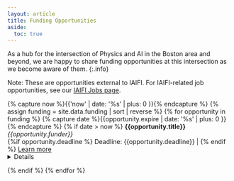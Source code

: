 ```yaml
---
layout: article
title: Funding Opportunities
aside:
  toc: true
---
```


As a hub for the intersection of Physics and AI in the Boston area and beyond, we are happy to share funding opportunities at this intersection as we become aware of them. 
{:.info}

Note: These are opportunities external to IAIFI. For IAIFI-related job opportunities, see our [IAIFI Jobs page](\iaifi-jobs.html).

{% capture now %}{{'now' | date: '%s' | plus: 0 }}{% endcapture %}
{% assign funding = site.data.funding | sort | reverse %}
{% for opportunity in funding %}
  {% capture date %}{{opportunity.expire | date: '%s' | plus: 0 }}{% endcapture %}
  {% if date > now %}
**{{opportunity.title}}** <br>
*{{opportunity.funder}}* <br>
{%if opportunity.deadline %} Deadline: {{opportunity.deadline}} | {% endif %} [Learn more]({{opportunity.link}}) <br>
<div style = "position:relative; top:-1em;" >
<details>
<summary>Details</summary>
<em>{{opportunity.details}}</em>
</details>
</div>
{% endif %}
{% endfor %}

